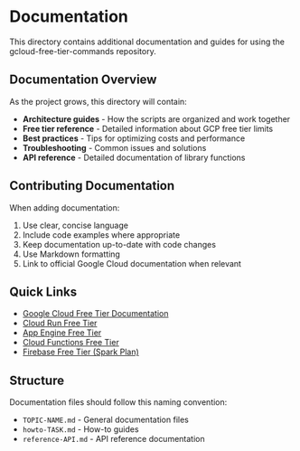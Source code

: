 # Documentation

This directory contains additional documentation and guides for using the gcloud-free-tier-commands repository.

## Documentation Overview

As the project grows, this directory will contain:

- **Architecture guides** - How the scripts are organized and work together
- **Free tier reference** - Detailed information about GCP free tier limits
- **Best practices** - Tips for optimizing costs and performance
- **Troubleshooting** - Common issues and solutions
- **API reference** - Detailed documentation of library functions

## Contributing Documentation

When adding documentation:

1. Use clear, concise language
2. Include code examples where appropriate
3. Keep documentation up-to-date with code changes
4. Use Markdown formatting
5. Link to official Google Cloud documentation when relevant

## Quick Links

- [Google Cloud Free Tier Documentation](https://cloud.google.com/free)
- [Cloud Run Free Tier](https://cloud.google.com/run/pricing)
- [App Engine Free Tier](https://cloud.google.com/appengine/pricing)
- [Cloud Functions Free Tier](https://cloud.google.com/functions/pricing)
- [Firebase Free Tier (Spark Plan)](https://firebase.google.com/pricing)

## Structure

Documentation files should follow this naming convention:
- `TOPIC-NAME.md` - General documentation files
- `howto-TASK.md` - How-to guides
- `reference-API.md` - API reference documentation

